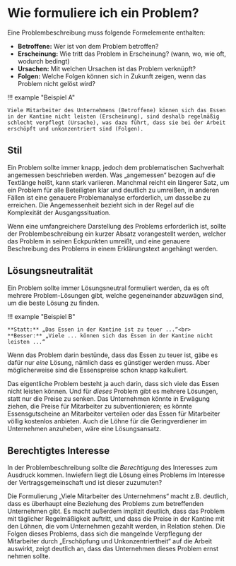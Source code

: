 # Wie formuliere ich ein Problem?

Eine Problembeschreibung muss folgende Formelemente enthalten:

- **Betroffene:** Wer ist von dem Problem betroffen?
- **Erscheinung:** Wie tritt das Problem in Erscheinung? (wann, wo, wie oft, wodurch bedingt)
- **Ursachen:** Mit welchen Ursachen ist das Problem verknüpft?
- **Folgen:** Welche Folgen können sich in Zukunft zeigen, wenn das Problem nicht gelöst wird?

!!! example "Beispiel A"

    Viele Mitarbeiter des Unternehmens (Betroffene) können sich das Essen in der Kantine nicht leisten (Erscheinung), sind deshalb regelmäßig schlecht verpflegt (Ursache), was dazu führt, dass sie bei der Arbeit erschöpft und unkonzentriert sind (Folgen).

## Stil
Ein Problem sollte immer knapp, jedoch dem problematischen Sachverhalt angemessen beschrieben werden. Was „angemessen“ bezogen auf die Textlänge heißt, kann stark variieren. Manchmal reicht ein längerer Satz, um ein Problem für alle Beteiligten klar und deutlich zu umreißen, in anderen Fällen ist eine genauere Problemanalyse erforderlich, um dasselbe zu erreichen. Die Angemessenheit bezieht sich in der Regel auf die Komplexität der Ausgangssituation.

Wenn eine umfangreichere Darstellung des Problems erforderlich ist, sollte der Problembeschreibung ein kurzer Absatz vorangestellt werden, welcher das Problem in seinen Eckpunkten umreißt, und eine genauere Beschreibung des Problems in einem Erklärungstext angehängt werden.  

## Lösungsneutralität
Ein Problem sollte immer Lösungsneutral formuliert werden, da es oft mehrere Problem-Lösungen gibt, welche gegeneinander abzuwägen sind, um die beste Lösung zu finden.

!!! example "Beispiel B"
 
    **Statt:** „Das Essen in der Kantine ist zu teuer ...“<br>
    **Besser:** „Viele ... können sich das Essen in der Kantine nicht leisten ...“

Wenn das Problem darin bestünde, dass das Essen zu teuer ist, gäbe es dafür nur _eine_ Lösung, nämlich dass es günstiger werden muss. Aber möglicherweise sind die Essenspreise schon knapp kalkuliert. 

Das eigentliche Problem besteht ja auch darin, dass sich viele das Essen nicht leisten können. Und für _dieses_ Problem gibt es mehrere Lösungen, statt nur die Preise zu senken. Das Unternehmen könnte in Erwägung ziehen, die Preise für Mitarbeiter zu subventionieren; es könnte Essensgutscheine an Mitarbeiter verteilen oder das Essen für Mitarbeiter völlig kostenlos anbieten. Auch die Löhne für die Geringverdiener im Unternehmen anzuheben, wäre eine Lösungsansatz.

## Berechtigtes Interesse
In der Problembeschreibung sollte die _Berechtigung_ des Interesses zum Ausdruck kommen. Inwiefern liegt die Lösung eines Problems im Interesse der Vertragsgemeinschaft und ist dieser zuzumuten?  

Die Formulierung „Viele Mitarbeiter des Unternehmens“ macht z.B. deutlich, dass es überhaupt eine Beziehung des Problems zum betreffenden Unternehmen gibt. Es macht außerdem implizit deutlich, dass das Problem mit täglicher Regelmäßigkeit auftritt, und dass die Preise in der Kantine mit den Löhnen, die vom Unternehmen gezahlt werden, in Relation stehen. Die Folgen dieses Problems, dass sich die mangelnde Verpflegung der Mitarbeiter durch „Erschöpfung und Unkonzentriertheit“ auf die Arbeit auswirkt, zeigt deutlich an, dass das Unternehmen dieses Problem ernst nehmen sollte.



